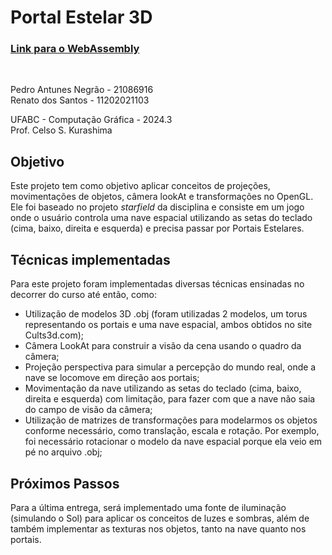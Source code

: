 # Portal Estelar 3D

### [Link para o WebAssembly](helloworld.html)

<br>

Pedro Antunes Negrão - 21086916<br>
Renato dos Santos - 11202021103

UFABC - Computação Gráfica - 2024.3<br>
Prof. Celso S. Kurashima

## Objetivo

Este projeto tem como objetivo aplicar conceitos de projeções, movimentações de objetos, câmera lookAt e transformações no OpenGL. Ele foi baseado no projeto _starfield_ da disciplina e consiste em um jogo onde o usuário controla uma nave espacial utilizando as setas do teclado (cima, baixo, direita e esquerda) e precisa passar por Portais Estelares.

## Técnicas implementadas

Para este projeto foram implementadas diversas técnicas ensinadas no decorrer do curso até então, como:

- Utilização de modelos 3D .obj (foram utilizadas 2 modelos, um torus representando os portais e uma nave espacial, ambos obtidos no site Cults3d.com);
- Câmera LookAt para construir a visão da cena usando o quadro da câmera;
- Projeção perspectiva para simular a percepção do mundo real, onde a nave se locomove em direção aos portais;
- Movimentação da nave utilizando as setas do teclado (cima, baixo, direita e esquerda) com limitação, para fazer com que a nave não saia do campo de visão da câmera;
- Utilização de matrizes de transformações para modelarmos os objetos conforme necessário, como translação, escala e rotação. Por exemplo, foi necessário rotacionar o modelo da nave espacial porque ela veio em pé no arquivo .obj;

## Próximos Passos

Para a última entrega, será implementado uma fonte de iluminação (simulando o Sol) para aplicar os conceitos de luzes e sombras, além de também implementar as texturas nos objetos, tanto na nave quanto nos portais.